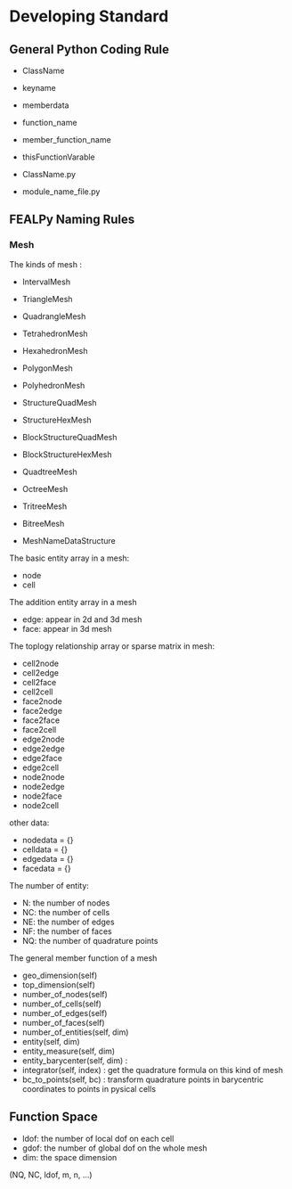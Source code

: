 # Developing Standard 

## General Python Coding Rule

* ClassName
* keyname
* memberdata
* function_name
* member_function_name
* thisFunctionVarable


* ClassName.py
* module_name_file.py


## FEALPy Naming Rules 

### Mesh

The kinds of mesh :

* IntervalMesh
* TriangleMesh
* QuadrangleMesh
* TetrahedronMesh
* HexahedronMesh
* PolygonMesh
* PolyhedronMesh
* StructureQuadMesh
* StructureHexMesh
* BlockStructureQuadMesh
* BlockStructureHexMesh
* QuadtreeMesh
* OctreeMesh
* TritreeMesh
* BitreeMesh

* MeshNameDataStructure

The basic entity array in a mesh:
*  node 
*  cell

The addition entity array in a mesh
*  edge: appear in 2d and 3d mesh
*  face: appear in 3d mesh

The toplogy relationship array or sparse matrix in mesh:
*  cell2node
*  cell2edge
*  cell2face
*  cell2cell
*  face2node
*  face2edge
*  face2face
*  face2cell
*  edge2node
*  edge2edge
*  edge2face
*  edge2cell
*  node2node
*  node2edge
*  node2face
*  node2cell

other data:
* nodedata = {}
* celldata = {}
* edgedata = {}
* facedata = {}

The number of entity:

* N: the number of nodes 
* NC: the number of cells 
* NE: the number of edges 
* NF: the number of faces
* NQ: the number of quadrature points

The general member function of a mesh

* geo_dimension(self)
* top_dimension(self)
* number_of_nodes(self)
* number_of_cells(self)
* number_of_edges(self)
* number_of_faces(self)
* number_of_entities(self, dim)
* entity(self, dim)
* entity_measure(self, dim)
* entity_barycenter(self, dim) : 
* integrator(self, index) : get the quadrature formula on this kind of mesh
* bc_to_points(self, bc) : transform quadrature points in barycentric coordinates to points in pysical cells

## Function Space
* ldof: the number of local dof on each cell
* gdof: the number of global dof on the whole mesh
* dim: the space dimension 

(NQ, NC, ldof, m, n, ...)


